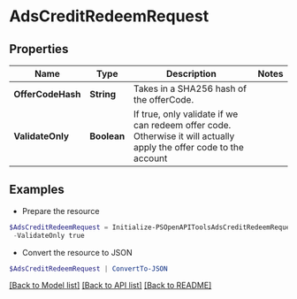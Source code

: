 # AdsCreditRedeemRequest
## Properties

Name | Type | Description | Notes
------------ | ------------- | ------------- | -------------
**OfferCodeHash** | **String** | Takes in a SHA256 hash of the offerCode. | 
**ValidateOnly** | **Boolean** | If true, only validate if we can redeem offer code. Otherwise it will actually apply the offer code to the account | 

## Examples

- Prepare the resource
```powershell
$AdsCreditRedeemRequest = Initialize-PSOpenAPIToolsAdsCreditRedeemRequest  -OfferCodeHash 138e9e0ff7e38cf511b880975eb574c09aa9d5e1657590ab0431040da68caa67 `
 -ValidateOnly true
```

- Convert the resource to JSON
```powershell
$AdsCreditRedeemRequest | ConvertTo-JSON
```

[[Back to Model list]](../README.md#documentation-for-models) [[Back to API list]](../README.md#documentation-for-api-endpoints) [[Back to README]](../README.md)

